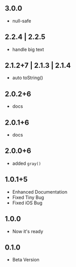 ## 3.0.0
* null-safe

## 2.2.4 | 2.2.5
* handle big text 

## 2.1.2+7 | 2.1.3 | 2.1.4
* auto toString() 

## 2.0.2+6
* docs

## 2.0.1+6
* docs

## 2.0.0+6
* added `gray()`

## 1.0.1+5
* Enhanced Documentation
* Fixed Tiny Bug
* Fixed iOS Bug

## 1.0.0
* Now it's ready

## 0.1.0
* Beta Version